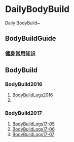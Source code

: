 # DailyBodyBuild
Daily BodyBuild~


## BodyBuildGuide

###  [健身常用知识](https://github.com/FrizzleFur/DailyBodyBuild/blob/master/BodyBuildGuide/%E5%81%A5%E8%BA%AB%E5%B8%B8%E7%94%A8%E7%9F%A5%E8%AF%86.md)

## BodyBuild


### BodyBuild2016

1. [BodyBuildLogs2016](https://github.com/FrizzleFur/DailyBodyBuild/blob/master/BodyBuild2016/BodyBuildLogs2016.md)
2. 
### BodyBuild2017

1. [BodyBuildLogs17-05](https://github.com/FrizzleFur/DailyBodyBuild/blob/master/BodyBuild2017/BodyBuildLogs17-05.md)
2. [BodyBuildLogs17-06](https://github.com/FrizzleFur/DailyBodyBuild/blob/master/BodyBuild2017/BodyBuildLogs17-06.md)
3. [BodyBuildLogs17-07](https://github.com/FrizzleFur/DailyBodyBuild/blob/master/BodyBuild2017/BodyBuildLogs17-07.md)

